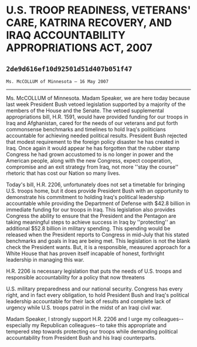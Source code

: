 # U.S. TROOP READINESS, VETERANS' CARE, KATRINA RECOVERY, AND IRAQ  ACCOUNTABILITY APPROPRIATIONS ACT, 2007
## `2de9d616ef10d92501d51d407b051f47`
`Ms. McCOLLUM of Minnesota — 16 May 2007`

---


Ms. McCOLLUM of Minnesota. Madam Speaker, we are here today because 
last week President Bush vetoed legislation supported by a majority of 
the members of the House and the Senate. The vetoed supplemental 
appropriations bill, H.R. 1591, would have provided funding for our 
troops in Iraq and Afghanistan, cared for the needs of our veterans and 
put forth commonsense benchmarks and timelines to hold Iraq's 
politicians accountable for achieving needed political results. 
President Bush rejected that modest requirement to the foreign policy 
disaster he has created in Iraq. Once again it would appear he has 
forgotten that the rubber stamp Congress he had grown accustomed to is 
no longer in power and the American people, along with the new 
Congress, expect cooperation, compromise and an exit strategy from 
Iraq, not more ''stay the course'' rhetoric that has cost our Nation so 
many lives.

Today's bill, H.R. 2206, unfortunately does not set a timetable for 
bringing U.S. troops home, but it does provide President Bush with an 
opportunity to demonstrate his commitment to holding Iraq's political 
leadership accountable while providing the Department of Defense with 
$42.8 billion in immediate funding for our troops in Iraq. This 
legislation also provides Congress the ability to ensure that the 
President and the Pentagon are taking meaningful steps to achieve 
success in Iraq by ''protecting'' an additional $52.8 billion in 
military spending. This spending would be released when the President 
reports to Congress in mid-July that his stated benchmarks and goals in 
Iraq are being met. This legislation is not the blank check the 
President wants. But, it is a responsible, measured approach for a 
White House that has proven itself incapable of honest, forthright 
leadership in managing this war.

H.R. 2206 is necessary legislation that puts the needs of U.S. troops 
and responsible accountability for a policy that now threatens


U.S. military preparedness and our national security. Congress has 
every right, and in fact every obligation, to hold President Bush and 
Iraq's political leadership accountable for their lack of results and 
complete lack of urgency while U.S. troops patrol in the midst of an 
Iraqi civil war.

Madam Speaker, I strongly support H.R. 2206 and I urge my 
colleagues--especially my Republican colleagues--to take this 
appropriate and tempered step towards protecting our troops while 
demanding political accountability from President Bush and his Iraqi 
counterparts.
